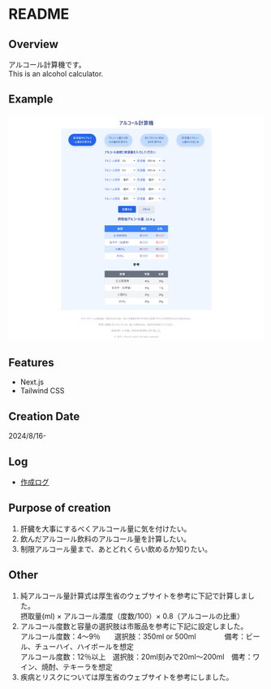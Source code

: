 # README

## Overview

アルコール計算機です。  
This is an alcohol calculator.

## Example

### ![example1.png](/public/image/example1.png "example1.png")

## Features

- Next.js
- Tailwind CSS

## Creation Date

2024/8/16-

## Log

- [作成ログ](./MakeLog.md)

## Purpose of creation

1. 肝臓を大事にするべくアルコール量に気を付けたい。
2. 飲んだアルコール飲料のアルコール量を計算したい。
3. 制限アルコール量まで、あとどれくらい飲めるか知りたい。

## Other

1. 純アルコール量計算式は厚生省のウェブサイトを参考に下記で計算しました。  
   摂取量(ml) × アルコール濃度（度数/100）× 0.8（アルコールの比重）
2. アルコール度数と容量の選択肢は市販品を参考に下記に設定しました。  
   アルコール度数：4～9％　　選択肢：350ml or 500ml　　　　備考：ビール、チューハイ、ハイボールを想定  
   アルコール度数：12％以上　選択肢：20ml刻みで20ml～200ml　備考：ワイン、焼酎、テキーラを想定
3. 疾病とリスクについては厚生省のウェブサイトを参考にしました。
